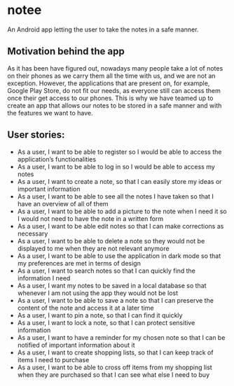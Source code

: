 # notee
An Android app letting the user to take the notes in a safe manner.

## Motivation behind the app

As it has been have figured out, nowadays many people take a lot of notes on their phones as we carry them all the time with us, and we are not an exception.
However, the applications that are present on, for example, Google Play Store, do not fit our needs, as everyone still can access them once their get access to our phones.
This is why we have teamed up to create an app that allows our notes to be stored in a safe manner and with the features we want to have.

## User stories:

- As a user, I want to be able to register so I would be able to access the application’s functionalities
- As a user, I want to be able to log in so I would be able to access my notes
- As a user, I want to create a note, so that I can easily store my ideas or important information
- As a user, I want to be able to see all the notes I have taken so that I have an overview of all of them
- As a user, I want to be able to add a picture to the note when I need it so I would not need to have the note in a written form
- As a user, I want to be able edit notes so that I can make corrections as necessary
- As a user, I want to be able to delete a note so they would not be displayed to me when they are not relevant anymore
- As a user, I want to be able to use the application in dark mode so that my preferences are met in terms of design
- As a user, I want to search notes so that I can quickly find the information I need
- As a user, I want my notes to be saved in a local database so that whenever I am not using the app they would not be lost
- As a user, I want to be able to save a note so that I can preserve the content of the note and access it at a later time
- As a user, I want to pin a note, so that I can find it quickly
- As a user, I want to lock a note, so that I can protect sensitive information
- As a user, I want to have a reminder for my chosen note so that I can be notified of important information about it
- As a user, I want to create shopping lists, so that I can keep track of items I need to purchase
- As a user, I want to be able to cross off items from my shopping list when they are purchased so that I can see what else I need to buy
